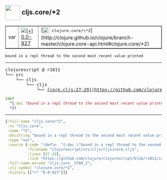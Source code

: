 ## <img width="48px" valign="middle" src="http://i.imgur.com/Hi20huC.png"> cljs.core/\*2

 <table border="1">
<tr>
<td>var</td>
<td><a href="https://github.com/cljsinfo/api-refs/tree/0.0-927"><img valign="middle" alt="[+] 0.0-927" src="https://img.shields.io/badge/+-0.0--927-lightgrey.svg"></a> </td>
<td>
[<img height="24px" valign="middle" src="http://i.imgur.com/1GjPKvB.png"> <samp>clojure.core/\*2</samp>](http://clojure.github.io/clojure/branch-master/clojure.core-api.html#clojure.core/*2)
</td>
</tr>
</table>

 <samp>
</samp>

```
bound in a repl thread to the second most recent value printed
```

---

 <pre>
clojurescript @ r1011
└── src
    └── cljs
        └── cljs
            └── <ins>[core.cljs:27-29](https://github.com/clojure/clojurescript/blob/r1011/src/cljs/cljs/core.cljs#L27-L29)</ins>
</pre>

```clj
(def
  ^{:doc "bound in a repl thread to the second most recent value printed"}
  *2)
```


---

```clj
{:full-name "cljs.core/*2",
 :ns "cljs.core",
 :name "*2",
 :docstring "bound in a repl thread to the second most recent value printed",
 :type "var",
 :source {:code "(def\n  ^{:doc \"bound in a repl thread to the second most recent value printed\"}\n  *2)",
          :filename "clojurescript/src/cljs/cljs/core.cljs",
          :lines [27 29],
          :link "https://github.com/clojure/clojurescript/blob/r1011/src/cljs/cljs/core.cljs#L27-L29"},
 :full-name-encode "cljs.core__STAR_2",
 :clj-symbol "clojure.core/*2",
 :history [["+" "0.0-927"]]}

```
